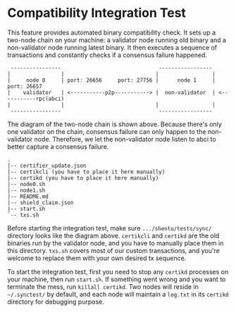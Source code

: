 # Compatibility Integration Test
This feature provides automated binary compatibility check. It sets up a two-node chain on your machine: a validator node running old binary and a non-validator node running latest binary. It then executes a sequence of transactions and constantly checks if a consensus failure happened. 

```
 ----------------                               -----------------
|                |                             |                 |
|     node 0     | port: 26656     port: 27756 |      node 1     | port: 26657
|    validator   | <-----------p2p-----------> |  non-validator  | <-----------rpc(abci)
|                |                             |                 |
 ----------------                               -----------------
```
The diagram of the two-node chain is shown above. Because there's only one validator on the chain, consensus failure can only happen to the non-validator node. Therefore, we let the non-validator node listen to abci to better capture a consensus failure. 


```
.
|-- certifier_update.json
|-- certikcli (you have to place it here manually) 
|-- certikd (you have to place it here manually) 
|-- node0.sh
|-- node1.sh
|-- README.md
|-- shield_claim.json
|-- start.sh
`-- txs.sh
```
Before starting the integration test, make sure `.../shentu/tests/sync/` directory looks like the diagram above. `certikcli` and `certikd` are the old binaries run by the validator node, and you have to manually place them in this directory. `txs.sh` covers most of our custom transactions, and you're welcome to replace them with your own desired tx sequence.

To start the integration test, first you need to stop any `certikd` processes on your machine, then run `start.sh`. If something went wrong and you want to terminate the mess, run `killall certikd`. Two nodes will reside in `~/.synctest/` by default, and each node will maintain a `log.txt` in its `certikd` directory for debugging purpose. 